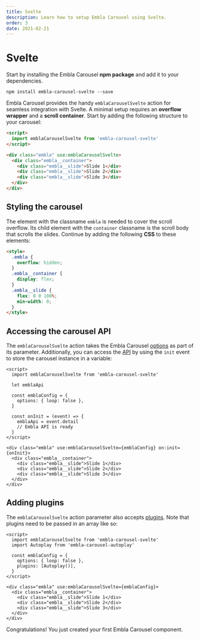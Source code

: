 ```yaml
---
title: Svelte
description: Learn how to setup Embla Carousel using Svelte.
order: 3
date: 2021-02-21
---
```


# Svelte

Start by installing the Embla Carousel **npm package** and add it to your dependencies.

```shell
npm install embla-carousel-svelte --save
```

Embla Carousel provides the handy `emblaCarouselSvelte` action for seamless integration with Svelte. A minimal setup requires an **overflow wrapper** and a **scroll container**. Start by adding the following structure to your carousel:

```html
<script>
  import emblaCarouselSvelte from 'embla-carousel-svelte'
</script>

<div class="embla" use:emblaCarouselSvelte>
  <div class="embla__container">
    <div class="embla__slide">Slide 1</div>
    <div class="embla__slide">Slide 2</div>
    <div class="embla__slide">Slide 3</div>
  </div>
</div>
```

## Styling the carousel

The element with the classname `embla` is needed to cover the scroll overflow. Its child element with the `container` classname is the scroll body that scrolls the slides. Continue by adding the following **CSS** to these elements:

```html
<style>
  .embla {
    overflow: hidden;
  }
  .embla__container {
    display: flex;
  }
  .embla__slide {
    flex: 0 0 100%;
    min-width: 0;
  }
</style>
```

## Accessing the carousel API

The `emblaCarouselSvelte` action takes the Embla Carousel [options](/api/options/) as part of its parameter. Additionally, you can access the [API](/api/) by using the `init` event to store the carousel instance in a variable:

```html{6-8,10-13,16}
<script>
  import emblaCarouselSvelte from 'embla-carousel-svelte'

  let emblaApi

  const emblaConfig = {
    options: { loop: false },
  }

  const onInit = (event) => {
    emblaApi = event.detail
    // Embla API is ready
  }
</script>

<div class="embla" use:emblaCarouselSvelte={emblaConfig} on:init={onInit}>
  <div class="embla__container">
    <div class="embla__slide">Slide 1</div>
    <div class="embla__slide">Slide 2</div>
    <div class="embla__slide">Slide 3</div>
  </div>
</div>
```

## Adding plugins

The `emblaCarouselSvelte` action parameter also accepts [plugins](/plugins/). Note that plugins need to be passed in an array like so:

```html{3,7}
<script>
  import emblaCarouselSvelte from 'embla-carousel-svelte'
  import Autoplay from 'embla-carousel-autoplay'

  const emblaConfig = {
    options: { loop: false },
    plugins: [Autoplay()],
  }
</script>

<div class="embla" use:emblaCarouselSvelte={emblaConfig}>
  <div class="embla__container">
    <div class="embla__slide">Slide 1</div>
    <div class="embla__slide">Slide 2</div>
    <div class="embla__slide">Slide 3</div>
  </div>
</div>
```

Congratulations! You just created your first Embla Carousel component.
